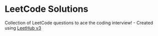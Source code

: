 # LeetCode Solutions
Collection of LeetCode questions to ace the coding interview! - Created using [LeetHub v3](https://github.com/raphaelheinz/LeetHub-3.0)
